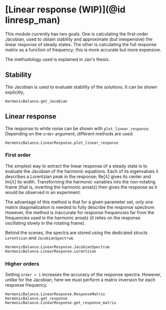 # [Linear response (WIP)](@id linresp_man)

This module currently has two goals. One is calculating the first-order Jacobian, used to obtain stability and approximate (but inexpensive) the linear response of steady states. The other is calculating the full response matrix as a function of frequency; this is more accurate but more expensive. 

The methodology used is explained in Jan's thesis.

## Stability

The Jacobian is used to evaluate stability of the solutions. It can be shown explicitly,

```@docs
HarmonicBalance.get_Jacobian
```

## Linear response

The response to white noise can be shown with `plot_linear_response`. Depending on the `order` argument, different methods are used. 

```@docs
HarmonicBalance.LinearResponse.plot_linear_response
```

### First order

The simplest way to extract the linear response of a steady state is to evaluate the Jacobian of the harmonic equations. Each of its eigenvalues $\lambda$ describes a Lorentzian peak in the response; $\text{Re}[\lambda]$ gives its center and $\text{Im}[\lambda]$ its width. Transforming the harmonic variables into the non-rotating frame (that is, inverting the harmonic ansatz) then gives the response as it would be observed in an experiment.

The advantage of this method is that for a given parameter set, only one matrix diagonalization is needed to fully describe the response spectrum. However, the method is inaccurate for response frequencies far from the frequencies used in the harmonic ansatz (it relies on the response oscillating slowly in the rotating frame). 

Behind the scenes, the spectra are stored using the dedicated structs `Lorentzian` and `JacobianSpectrum`.
```@docs
HarmonicBalance.LinearResponse.JacobianSpectrum
HarmonicBalance.LinearResponse.Lorentzian
```

### Higher orders

Setting `order > 1` increases the accuracy of the response spectra. However, unlike for the Jacobian, here we must perform a matrix inversion for each response frequency.  

```@docs
HarmonicBalance.LinearResponse.ResponseMatrix
HarmonicBalance.get_response
HarmonicBalance.LinearResponse.get_response_matrix
```
